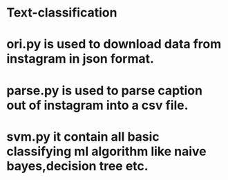# Text-classification
# ori.py is used to download data from instagram in json format.
# parse.py is used to parse caption out of instagram into a csv file.
# svm.py it contain all basic classifying ml algorithm like naive bayes,decision tree etc.
